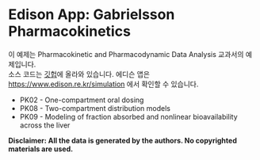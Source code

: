# Edison App: Gabrielsson Pharmacokinetics

이 예제는 Pharmacokinetic and Pharmacodynamic Data Analysis 교과서의 예제입니다.  
소스 코드는 [깃헙](https://github.com/asancpt/edison-gab)에 올라와 있습니다.
에디슨 앱은 <https://www.edison.re.kr/simulation> 에서 확인할 수 있습니다.

- PK02 - One-compartment oral dosing
- PK08 - Two-compartment distribution models
- PK09 - Modeling of fraction absorbed and nonlinear bioavailability across the liver

**Disclaimer: All the data is generated by the authors. No copyrighted materials are used.**
